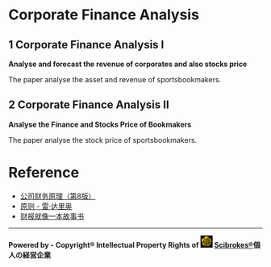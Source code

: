 # Corporate Finance Analysis

## 1 Corporate Finance Analysis I

**Analyse and forecast the revenue of corporates and also stocks price**

The paper analyse the asset and revenue of sportsbookmakers.

## 2 Corporate Finance Analysis II

**Analyse the Finance and Stocks Price of Bookmakers**

The paper analyse the stock price of sportsbookmakers.

# Reference

- [公司财务原理（第8版）](https://github.com/scibrokes/analyse-the-finance-and-stocks-price-of-bookmakers/blob/master/reference/%E5%85%AC%E5%8F%B8%E8%B4%A2%E5%8A%A1%E5%8E%9F%E7%90%86%EF%BC%88%E7%AC%AC8%E7%89%88%EF%BC%89.pdf)
- [原则 - 雷·达里奥](https://github.com/scibrokes/analyse-the-finance-and-stocks-price-of-bookmakers/blob/master/reference/%E5%8E%9F%E5%88%99%20-%20%E9%9B%B7%C2%B7%E8%BE%BE%E9%87%8C%E5%A5%A5.pdf)
- [财报就像一本故事书](https://github.com/scibrokes/analyse-the-finance-and-stocks-price-of-bookmakers/blob/master/reference/%E8%B4%A2%E6%8A%A5%E5%B0%B1%E5%83%8F%E4%B8%80%E6%9C%AC%E6%95%85%E4%BA%8B%E4%B9%A6.pdf)

---

**Powered by - Copyright® Intellectual Property Rights of <img src='www/oda-army2.jpg' width='24'> [Scibrokes®](http://www.scibrokes.com)個人の経営企業**
